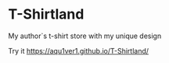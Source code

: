 # T-Shirtland
My author`s t-shirt store with my unique design

Try it https://aqu1ver1.github.io/T-Shirtland/
